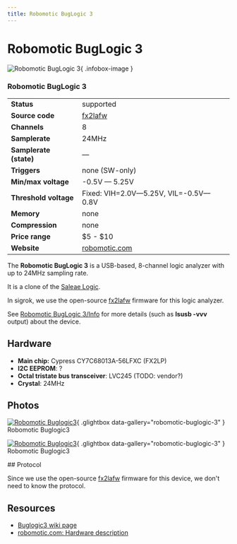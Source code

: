 ```yaml
---
title: Robomotic BugLogic 3
---
```


# Robomotic BugLogic 3

<div class="infobox" markdown>

![Robomotic BugLogic 3](./img/Robomotic_buglogic3.jpg){ .infobox-image }

### Robomotic BugLogic 3

| | |
|---|---|
| **Status** | supported |
| **Source code** | [fx2lafw](https://github.com/OpenTraceLab/OpenTraceCapture/tree/main/src/hardware/fx2lafw) |
| **Channels** | 8 |
| **Samplerate** | 24MHz |
| **Samplerate (state)** | — |
| **Triggers** | none (SW-only) |
| **Min/max voltage** | -0.5V — 5.25V |
| **Threshold voltage** | Fixed: VIH=2.0V—5.25V, VIL=-0.5V—0.8V |
| **Memory** | none |
| **Compression** | none |
| **Price range** | $5 - $10 |
| **Website** | [robomotic.com](http://norduino.robomotic.com/products-page/categories/buglogic3/) |

</div>

The **Robomotic BugLogic 3** is a USB-based, 8-channel logic analyzer with up to 24MHz sampling rate. 

It is a clone of the [Saleae Logic](https://sigrok.org/wiki/Saleae_Logic).

In sigrok, we use the open-source [fx2lafw](https://sigrok.org/wiki/Fx2lafw) firmware for this logic analyzer.

See [Robomotic BugLogic 3/Info](https://sigrok.org/wiki/Robomotic_BugLogic_3/Info) for more details (such as **lsusb -vvv** output) about the device.

## Hardware
- **Main chip:** Cypress CY7C68013A-56LFXC (FX2LP)
- **I2C EEPROM**:&#160;?
- **Octal tristate bus transceiver**: LVC245 (TODO: vendor?)
- **Crystal**: 24MHz

## Photos

<div class="photo-grid" markdown>

[![Robomotic Buglogic3](./img/Robomotic_buglogic3.jpg)](./img/Robomotic_buglogic3.jpg "Robomotic Buglogic3"){ .glightbox data-gallery="robomotic-buglogic-3" }
<span class="caption">Robomotic Buglogic3</span>

[![Robomotic Buglogic3](./img/Robomotic_buglogic3.png)](./img/Robomotic_buglogic3.png "Robomotic Buglogic3"){ .glightbox data-gallery="robomotic-buglogic-3" }
<span class="caption">Robomotic Buglogic3</span>

</div>
## Protocol

Since we use the open-source [fx2lafw](https://sigrok.org/wiki/Fx2lafw) firmware for this device, we don't need to know the protocol.

## Resources
- [Buglogic3 wiki page](http://www.norduino.org/index.php?title=BugLogic3_board)
- [robomotic.com: Hardware description](http://norduino.robomotic.com/products-page/categories/buglogic3/)

